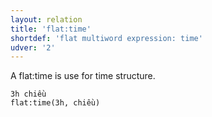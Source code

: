 ```yaml
---
layout: relation
title: 'flat:time'
shortdef: 'flat multiword expression: time'
udver: '2'
---
```


A flat:time is use for time structure.

~~~ sdparse
3h chiều
flat:time(3h, chiều)
~~~

<!-- Interlanguage links updated Po 6. listopadu 2023, 21:42:58 CET -->

